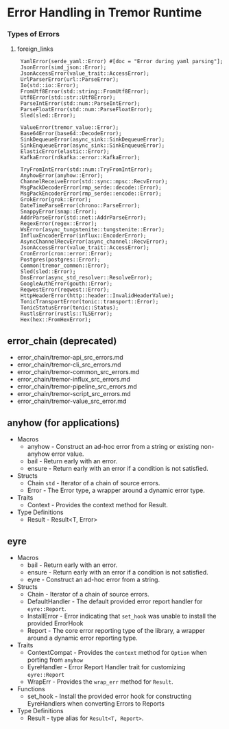 # Error Handling in Tremor Runtime

### Types of Errors

1. foreign_links

        YamlError(serde_yaml::Error) #[doc = "Error during yaml parsing"];
        JsonError(simd_json::Error);
        JsonAccessError(value_trait::AccessError);
        UrlParserError(url::ParseError);
        Io(std::io::Error);
        FromUtf8Error(std::string::FromUtf8Error);
        Utf8Error(std::str::Utf8Error);
        ParseIntError(std::num::ParseIntError);
        ParseFloatError(std::num::ParseFloatError);
        Sled(sled::Error);
        
        ValueError(tremor_value::Error);
        Base64Error(base64::DecodeError);
        SinkDequeueError(async_sink::SinkDequeueError);
        SinkEnqueueError(async_sink::SinkEnqueueError);
        ElasticError(elastic::Error);
        KafkaError(rdkafka::error::KafkaError);
        
        TryFromIntError(std::num::TryFromIntError);
        AnyhowError(anyhow::Error);
        ChannelReceiveError(std::sync::mpsc::RecvError);
        MsgPackDecoderError(rmp_serde::decode::Error);
        MsgPackEncoderError(rmp_serde::encode::Error);
        GrokError(grok::Error);
        DateTimeParseError(chrono::ParseError);
        SnappyError(snap::Error);
        AddrParseError(std::net::AddrParseError);
        RegexError(regex::Error);
        WsError(async_tungstenite::tungstenite::Error);
        InfluxEncoderError(influx::EncoderError);
        AsyncChannelRecvError(async_channel::RecvError);
        JsonAccessError(value_trait::AccessError);
        CronError(cron::error::Error);
        Postgres(postgres::Error);
        Common(tremor_common::Error);
        Sled(sled::Error);
        DnsError(async_std_resolver::ResolveError);
        GoogleAuthError(gouth::Error);
        ReqwestError(reqwest::Error);
        HttpHeaderError(http::header::InvalidHeaderValue);
        TonicTransportError(tonic::transport::Error);
        TonicStatusError(tonic::Status);
        RustlsError(rustls::TLSError);
        Hex(hex::FromHexError);




## error_chain (deprecated)

- error_chain/tremor-api_src_errors.md
- error_chain/tremor-cli_src_errors.md
- error_chain/tremor-common_src_errors.md
- error_chain/tremor-influx_src_errors.md
- error_chain/tremor-pipeline_src_errors.md
- error_chain/tremor-script_src_errors.md
- error_chain/tremor-value_src_error.md


## anyhow (for applications)

- Macros
  - anyhow - Construct an ad-hoc error from a string or existing non-anyhow error value.
  - bail - Return early with an error.
  - ensure - Return early with an error if a condition is not satisfied.
- Structs
  - Chain `std` - Iterator of a chain of source errors.
  - Error - The Error type, a wrapper around a dynamic error type.
- Traits
  - Context - Provides the context method for Result.
- Type Definitions
  - Result - Result<T, Error>

## eyre

- Macros
  - bail - Return early with an error.
  - ensure - Return early with an error if a condition is not satisfied.
  - eyre - Construct an ad-hoc error from a string.
- Structs
  - Chain -	Iterator of a chain of source errors.
  - DefaultHandler - The default provided error report handler for `eyre::Report`.
  - InstallError - Error indicating that `set_hook` was unable to install the provided ErrorHook
  - Report - The core error reporting type of the library, a wrapper around a dynamic error reporting type.
- Traits
  - ContextCompat - Provides the `context` method for `Option` when porting from `anyhow`
  - EyreHandler - Error Report Handler trait for customizing `eyre::Report`
  - WrapErr - Provides the `wrap_err` method for `Result`.
- Functions
  - set_hook - Install the provided error hook for constructing EyreHandlers when converting Errors to Reports
- Type Definitions
  - Result - type alias for `Result<T, Report>`.
